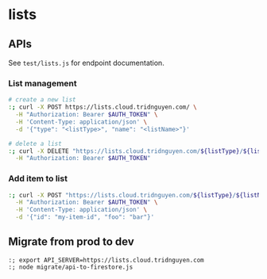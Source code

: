 # lists

## APIs

See `test/lists.js` for endpoint documentation.

### List management

```sh
# create a new list
:; curl -X POST https://lists.cloud.tridnguyen.com/ \
  -H "Authorization: Bearer $AUTH_TOKEN" \
  -H 'Content-Type: application/json' \
  -d '{"type": "<listType>", "name": "<listName>"}'

# delete a list
:; curl -X DELETE "https://lists.cloud.tridnguyen.com/${listType}/${listName}" \
  -H "Authorization: Bearer $AUTH_TOKEN"
```

### Add item to list

```sh
:; curl -X POST "https://lists.cloud.tridnguyen.com/${listType}/${listName}/items" \
  -H "Authorization: Bearer $AUTH_TOKEN" \
  -H 'Content-Type: application/json' \
  -d '{"id": "my-item-id", "foo": "bar"}'
```

## Migrate from prod to dev

```shell
:; export API_SERVER=https://lists.cloud.tridnguyen.com
:; node migrate/api-to-firestore.js
```
